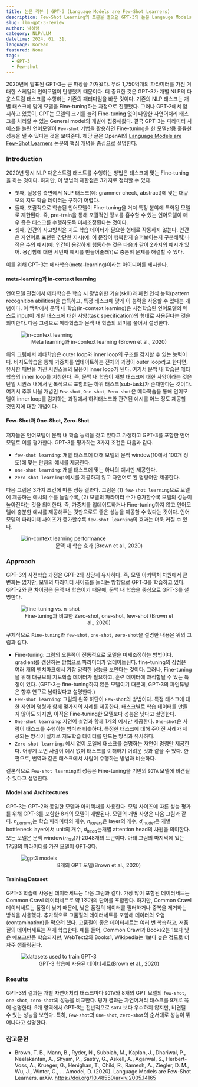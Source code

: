 ```yaml
---
title: 논문 리뷰 | GPT-3 (Language Models are Few-Shot Learners)
description: Few-Shot Learning의 포문을 열었던 GPT-3의 논문 Langauge Models are Few-Shot Learners를 읽고 리뷰해보자.
slug: llm-gpt-3-review
author: 박하람
category: NLP/LLM
datetime: 2024. 01. 31.
language: Korean
featured: None
tags:
  - GPT-3
  - Few-shot
---
```


2020년에 발표된 GPT-3는 큰 파장을 가져왔다. 무려 1,750억개의 파라미터를 가진 거대한 스케일의 언어모델이 탄생했기 때문이다. 더 중요한 것은 GPT-3가 개별 NLP의 다운스트림 태스크를 수행하는 기존의 패러다임을 바꾼 것이다. 기존의 NLP 태스크는 개별 태스크에 맞게 모델을 Fine-tuning하는 과정으로 진행됐다. 그러나 GPT-2에서 암시하고 있듯이, GPT는 모델의 크기를 늘려 Fine-tuning 없이 다양한 자연어처리 태스크를 처리할 수 있는 General model의 개발에 집중해왔다. 결국 GPT-3는 파라미터 사이즈를 늘린 언어모델이 `Few-shot` 기법을 활용하면 Fine-tuning을 한 모델만큼 훌륭한 성능을 낼 수 있다는 것을 보여준다. 해당 글은 OpenAI의 [Language Models are Few-Shot Learners](https://arxiv.org/abs/2005.14165) 논문의 핵심 개념을 중심으로 설명한다.

### Introduction

2020년 당시 NLP 다운스트림 태스트를 수행하는 방법은 태스크에 맞는 Fine-tuning을 하는 것이다. 하지만, 이 방법의 제한점은 3가지로 정리할 수 있다.

- 첫째, 실용성 측면에서 NLP 태스크(예: grammer check, abstract)에 맞는 대규모의 지도 학습 데이터는 구하기 어렵다.
- 둘째, 포괄적으로 학습된 언어모델이 Fine-tuning을 거쳐 특정 분야에 특화된 모델로 제한된다. 즉, pre-train을 통해 포괄적인 정보를 흡수할 수 있는 언어모델이 매우 좁은 태스크를 수행하도록 미세조정된다는 것이다.
- 셋째, 인간의 사고방식은 지도 학습 데이터가 필요한 형태로 작동하지 않는다. 인간은 자연어로 표현된 간단한 지시(예: 이 문장이 행복한지 슬퍼보이는지 구분해줘)나 적은 수의 예시(예: 인간이 용감하게 행동하는 것은 다음과 같이 2가지의 예시가 있어. 용감함에 대한 세번째 예시를 만들어줄래?)로 충분히 문제를 해결할 수 있다.

이를 위해 GPT-3는 메타학습(meta-learning)이라는 아이디어를 제시한다.

#### meta-learning과 in-context learning

언어모델 관점에서 메타학습은 학습 시 광범위한 기술(skill)과 패턴 인식 능력(pattern recognition abilities)을 습득하고, 특정 태스크에 맞게 이 능력을 사용할 수 있다는 개념이다. 이 맥락에서 문맥 내 학습(in-context learning)은 사전학습된 언어모델의 텍스트 input이 개별 태스크에 대한 사양(task specification)의 형태로 사용된다는 것을 의미한다. 다음 그림으로 메타학습과 문맥 내 학습의 의미를 풀어서 설명한다.

<figure>
    <img src="/llm-gpt-3-review/in-context-learning.png" title="in-context learning">    
    <figcaption style="text-align: center;">Meta learning과 in-context learning (Brown et al., 2020)</figcaption>
</figure>

위의 그림에서 메타학습은 outer loop와 inner loop의 구조를 감지할 수 있는 능력이다. 비지도학습을 통해 가중치를 업데이트하는 전체의 과정이 outer loop라고 한다면, 유사한 패턴을 가진 시퀀스들의 모음이 inner loop가 된다. 여기서 문맥 내 학습은 메타학습의 inner loop를 지칭한다. 즉, 문맥 내 학습이 개별 태스크에 대한 사양이라는 것은 단일 시퀀스 내에서 반복적으로 포함되는 하위 태스크(sub-task)가 존재한다는 것이다. 여기서 추후 나올 개념인 `Few-shot`, `One-shot`, `Zero-shot`은 메타학습을 통해 언어모델이 inner loop를 감지하는 과정에서 하위태스크와 관련된 예시를 어느 정도 제공할 것인지에 대한 개념이다.

#### Few-Shot과 One-Shot, Zero-Shot

저자들은 언어모델이 문맥 내 학습 능력을 갖고 있다고 가정하고 GPT-3를 포함한 언어모델로 이를 평가한다. GPT-3를 평가하는 3가지 조건은 다음과 같다.

- `few-shot learning`: 개별 태스크에 대해 모델의 문맥 window(10에서 100개 정도)에 맞는 만큼의 예시를 제공한다.
- `one-shot learning`: 개별 태스크에 맞는 하나의 예시만 제공한다.
- `zero-shot learning`: 예시를 제공하지 않고 자연어로 된 명령어만 제공한다.

다음 그림은 3가지 조건에 따른 성능 결과다. 그림은 (1) `few-shot learning`으로 모델에 제공하는 예시의 수를 늘릴수록, (2) 모델의 파라미터 수가 증가할수록 모델의 성능이 높아진다는 것을 의미한다. 즉, 가중치를 업데이트하거나 Fine-tuning하지 않고 언어모델에 충분한 예시를 제공해주는 것만으로도 좋은 성능을 제공할 수 있다는 것이다. 언어모델의 파라미터 사이즈가 증가할수록 `few-shot learning`의 효과는 더욱 커질 수 있다.

<figure>
    <img src="/llm-gpt-3-review/n-shot-learning-perfom.png" title="in-context learning performance">    
    <figcaption style="text-align: center;">문맥 내 학습 효과 (Brown et al., 2020)</figcaption>
</figure>

### Approach

GPT-3의 사전학습 과정은 GPT-2와 상당히 유사하다. 즉, 모델 아키텍처 차원에서 큰 변화는 없지만, 모델의 파라미터 사이즈를 늘리는 방향으로 GPT-3를 학습하고 있다. GPT-2와 큰 차이점은 문맥 내 학습이기 때문에, 문맥 내 학습을 중심으로 GPT-3를 설명한다.

<figure>
    <img src="/llm-gpt-3-review/shot-learning-example.png" title="fine-tuning vs. n-shot">    
    <figcaption style="text-align: center;">Fine-tuning과 비교한 Zero-shot, one-shot, few-shot (Brown et al., 2020)</figcaption>
</figure>

구체적으로 `Fine-tuning`과 `few-shot`, `one-shot`, `zero-shot`을 설명한 내용은 위의 그림과 같다.

- Fine-tuning: 그림의 오른쪽이 전통적으로 모델을 미세조정하는 방법이다. gradient를 갱신하는 방법으로 파라미터가 업데이트된다. fine-tuning의 장점은 여러 개의 벤치마크에서 가장 강력한 성능을 보인다는 것이다. 그러나, Fine-tuning을 위해 대규모의 지도학습 데이터가 필요하고, 훈련 데이터에 과적합될 수 있는 특징이 있다. (GPT-3는 fine-tuning하지 않은 모델이기 때문에, GPT-3의 파인튜닝은 향후 연구로 남아있다고 설명한다.)
- `Few-shot learning`: 그림의 왼쪽 하단이 `Few-shot`의 방법이다. 특정 태스크에 대한 자연어 명령과 함께 몇가지의 사례를 제공한다. 태스크별로 학습 데이터를 만들지 않아도 되지만, 아직은 Fine-tuning한 모델보다 성능은 낮다고 설명한다.
- `One-shot learning`: 자연어 설명과 함께 1개의 예시만 제공한다. `One-shot`은 사람이 태스크를 수행하는 방식과 비슷하다. 특정한 태스크에 대해 주어진 사례가 제공되는 방식이 실제로 지도학습 데이터를 만드는 방식과 유사하다.
- `Zero-shot learning`: 예시 없이 모델에 태스크를 설명하는 자연어 명령만 제공한다. 어떻게 보면 사람이 예시 없이 태스크를 이해하기 어려운 것과 같을 수 있다. 한편으로, 번역과 같은 태스크에서 사람이 수행하는 방법과 비슷하다.

결론적으로 `Few-shot learning`의 성능은 Fine-tuning을 기반의 `SOTA` 모델에 비견될 수 있다고 설명한다.

#### Model and Architectures

GPT-3는 GPT-2와 동일한 모델과 아키텍처를 사용한다. 모델 사이즈에 따른 성능 평가를 위해 GPT-3를 포함한 8개의 모델이 개발된다. 모델의 개별 사양은 다음 그림과 같다. $n_{params}$는 학습 파라미터의 개수, $n_{layers}$은 layer의 개수, $d_{model}$은 개별 bottleneck layer에서 unit의 개수, $d_{head}$는개별 attention head의 차원을 의미한다. 모든 모델은 문맥 window($n_{ctx}$)가 2048개의 토큰이다. 아래 그림의 마지막에 있는 175B의 파라미터를 가진 모델이 GPT-3다.

<figure>
    <img src="/llm-gpt-3-review/gpt-3-models.png" title="gpt3 models">    
    <figcaption style="text-align: center;">8개의 GPT 모델(Brown et al., 2020)</figcaption>
</figure>

#### Training Dataset

GPT-3 학습에 사용된 데이터세트는 다음 그림과 같다. 가장 많이 포함된 데이터세트는 Common Crawl 데이터세트로 약 1조개의 단어를 포함한다. 하지만, Common Crawl 데이터세트는 품질이 낮기 때문에, 낮은 품질의 데이터를 필터하거나 중복을 제거하는 방식을 사용했다. 추가적으로 고품질의 데이터세트를 포함해 데이터의 오염(contamination)을 막으려 했다. 고품질이 좋은 데이터세트는 여러 번 학습하고, 저품질의 데이터세트는 적게 학습한다. 예를 들어, Common Crawl과 Books2는 1보다 낮은 에포크만큼 학습되지만, WebText2와 Books1, Wikipedia는 1보다 높은 정도로 더 자주 샘플링된다.

<figure>
    <img src="/llm-gpt-3-review/training-datasets.png" title="datasets used to train GPT-3">    
    <figcaption style="text-align: center;">GPT-3 학습에 사용된 데이터세트(Brown et al., 2020)</figcaption>
</figure>

### Results

GPT-3의 결과는 개별 자연어처리 태스크마다 `SOTA`와 8개의 GPT 모델의 `few-shot`, `one-shot`, `zero-shot`의 성능을 비교한다. 평가 결과는 자연어처리 태스크를 9개로 묶어 설명한다. 9개 영역에서 GPT-3는 전반적으로 `SOTA` 보다 우수하지 않지만, 비견될 수 있는 성능을 보인다. 특히, `Few-shot`과 `One-shot`, `zero-shot`의 순서대로 성능이 뛰어나다고 설명한다.

### 참고문헌

- Brown, T. B., Mann, B., Ryder, N., Subbiah, M., Kaplan, J., Dhariwal, P., Neelakantan, A., Shyam, P., Sastry, G., Askell, A., Agarwal, S., Herbert-Voss, A., Krueger, G., Henighan, T., Child, R., Ramesh, A., Ziegler, D. M., Wu, J., Winter, C., … Amodei, D. (2020). Language Models are Few-Shot Learners. arXiv. https://doi.org/10.48550/arxiv.2005.14165
